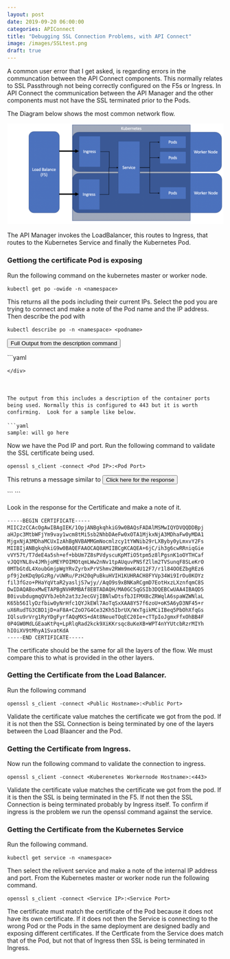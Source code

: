 ```yaml
---
layout: post
date: 2019-09-20 06:00:00
categories: APIConnect
title: "Debugging SSL Connection Problems, with API Connect"
image: /images/SSLtest.png
draft: true
---
```


A common user error that I get asked, is regarding errors in the  communcation between the API Connect components. This  normally relates to SSL Passthrough not being correctly configured on the F5s or Ingress. In API Connect the communication between the API Manager and the other components must not have the SSL terminated prior to the Pods.

<!--more-->

The Diagram below shows the most common network flow.

![](/images/SSLtest.png)


The API Manager invokes the LoadBalancer, this routes to Ingress, that routes to the Kubernetes Service and finally the Kubernetes Pod.


### Gettiong the certificate Pod is exposing

Run the following command on the kubernetes master or worker node.

```
kubectl get po -owide -n <namespace>
```

This returns all the pods including their current IPs. Select the pod you are trying to connect and make a note of the Pod name and the IP address. Then  describe the pod with

```
kubectl describe po -n <namespace> <podname>
```
<button class="collapsible" id="fulloutput">Full Output from the description command</button>

<div class="content" id="fulloutputdata" markdown="1">
```yaml

```
</div>



The output from this includes a description of the container ports being used. Normally this is configured to 443 but it is worth confirming.  Look for a sample like below.

```yaml
sample: will go here
```


Now we have the Pod IP and port. Run the following command to validate the SSL certificate being used.

```
openssl s_client -connect <Pod IP>:<Pod Port>
```

This retruns a message similar to
<button class="collapsible" id="dataOpenssl1">Click here for the response</button>

<div class="content" id="dataOpenssl1data" markdown="1">
```
```
</div>

Look in the response for the Certificate  and make a note of it.

```
-----BEGIN CERTIFICATE-----
MIIC2zCCAcOgAwIBAgIEK/1OpjANBgkqhkiG9w0BAQsFADAlMSMwIQYDVQQDDBpj
aHJpc3MtbWFjYm9vay1wcm8tMi5sb2NhbDAeFw0xOTA1MjkxNjA3MDhaFw0yMDA1
MjgxNjA3MDhaMCUxIzAhBgNVBAMMGmNocmlzcy1tYWNib29rLXByby0yLmxvY2Fs
MIIBIjANBgkqhkiG9w0BAQEFAAOCAQ8AMIIBCgKCAQEA+6jC/ih3g6cwRRniqGie
vVY57t/T7deE4a5sh+ef+bbUm7Z8sPVdyscuKpMTiO5tpm5z8lPgsnK1oOYTHCaf
vJQQYNL8v4JMhjoMEYPOIMOtqmLWw2nNv1tpAUquvPNSfZllm2TVSunqF8SLeKrO
0MTbGtdL4XoubGmjpWgYRvZyrbxPrVShmv2RWm9meK4U12F7/r1l84OOEZbgREz6
pf9j2eKDq9pGzRg/vUWRu/PzH20qPuBkuHVIH1KUHRACH8FYVp34Wi9IrOu0KOYz
fil3fGzo+PHaYqVtaR2yasljS7wjy//AqO9s9xBNKaRCgmD7EotHxzLXznfqmC8S
DwIDAQABoxMwETAPBgNVHRMBAf8EBTADAQH/MA0GCSqGSIb3DQEBCwUAA4IBAQD5
B0ivubdugmqQVYbJebh2at3zJecGVjIBNlwDtsfbJIFMXBcZRWqlA6spaWZWNlaL
K65b56IlyDzfbiw0yNrHfc1QYJkEWl7AoTqSxXAA8Y57f6zoU+oK5A6yD3NF45+r
uX6RudTG3CBD1jD+aF8A+CZoO7G4Ce32Kh5IbrUX/WxTgikMCiIBeq5PbOhXfqGs
IQlsu9rVrg1RyYDgFyrfAQqMXS+dAt8NeueTOqEC20Ie+cTTpIoJgmxFfxOhBB4F
0P4GW0MdLGEaaKtPq+LpRlqRad2kck9XiKKrsqc8uKeXB+WPT4nYYUtcbRzrMIYh
hIOiXV9tMhyA1SvatKdA
-----END CERTIFICATE-----
```

The certificate should be the same for all the layers of the flow. We must compare this to what is provided in the other layers.


### Getting the Certificate from the Load Balancer.

Run the following command
```
openssl s_client -connect <Public Hostname>:<Public Port>
```

Validate the certificate value matches the certificate we got from the pod. If it is not then the SSL Connection is being terminated by one of the layers between the Load Blaancer and the Pod.

### Getting the Certificate from  Ingress.

Now run the following command to validate the connection to ingress.
```
openssl s_client -connect <Kuberenetes Workernode Hostname>:<443>
```

Validate the certificate value matches the certificate we got from the pod. If it is then the SSL is being terminated in the F5. If not then the SSL Connection is being terminated probably by Ingress itself. To confirm if ingress is the problem we run the openssl command against the service.

### Getting the Certificate from the Kubernetes Service

Run the following command.
```
kubectl get service -n <namespace>
```

Then select the relivent service and make a note of the internal IP address and port. From the Kubernetes master or worker node run the following command.

```
openssl s_client -connect <Service IP>:<Service Port>
```

The certificate must match the certificate of the Pod because it does not have its own certificate. If it does not then the Service is connecting to the wrong Pod or the Pods in the same deployment are designed badly and exposing different certificates.  If the Certficate from the Service does match that of the Pod, but not that of Ingress then SSL is being terminated in Ingress.
